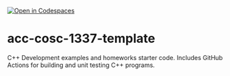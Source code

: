 [![Open in Codespaces](https://classroom.github.com/assets/launch-codespace-f4981d0f882b2a3f0472912d15f9806d57e124e0fc890972558857b51b24a6f9.svg)](https://classroom.github.com/open-in-codespaces?assignment_repo_id=9739980)
# acc-cosc-1337-template
C++ Development examples and homeworks starter code.  Includes GitHub Actions for building and unit testing C++ programs.
